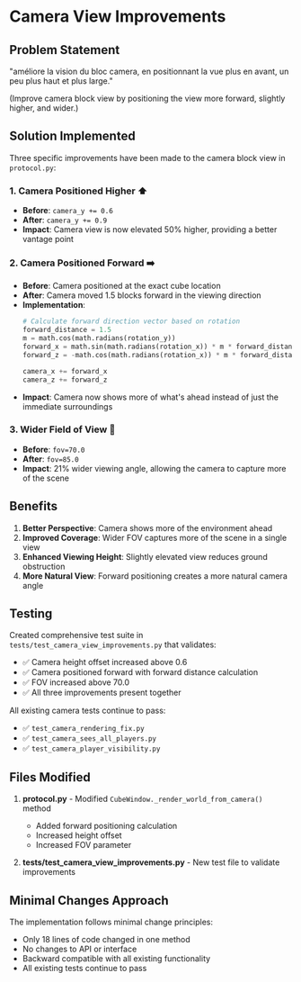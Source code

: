 # Camera View Improvements

## Problem Statement
"améliore la vision du bloc camera, en positionnant la vue plus en avant, un peu plus haut et plus large."

(Improve camera block view by positioning the view more forward, slightly higher, and wider.)

## Solution Implemented

Three specific improvements have been made to the camera block view in `protocol.py`:

### 1. **Camera Positioned Higher** ⬆️
- **Before**: `camera_y += 0.6`
- **After**: `camera_y += 0.9`
- **Impact**: Camera view is now elevated 50% higher, providing a better vantage point

### 2. **Camera Positioned Forward** ➡️
- **Before**: Camera positioned at the exact cube location
- **After**: Camera moved 1.5 blocks forward in the viewing direction
- **Implementation**: 
  ```python
  # Calculate forward direction vector based on rotation
  forward_distance = 1.5
  m = math.cos(math.radians(rotation_y))
  forward_x = math.sin(math.radians(rotation_x)) * m * forward_distance
  forward_z = -math.cos(math.radians(rotation_x)) * m * forward_distance
  
  camera_x += forward_x
  camera_z += forward_z
  ```
- **Impact**: Camera now shows more of what's ahead instead of just the immediate surroundings

### 3. **Wider Field of View** 📐
- **Before**: `fov=70.0`
- **After**: `fov=85.0`
- **Impact**: 21% wider viewing angle, allowing the camera to capture more of the scene

## Benefits

1. **Better Perspective**: Camera shows more of the environment ahead
2. **Improved Coverage**: Wider FOV captures more of the scene in a single view
3. **Enhanced Viewing Height**: Slightly elevated view reduces ground obstruction
4. **More Natural View**: Forward positioning creates a more natural camera angle

## Testing

Created comprehensive test suite in `tests/test_camera_view_improvements.py` that validates:
- ✅ Camera height offset increased above 0.6
- ✅ Camera positioned forward with forward distance calculation
- ✅ FOV increased above 70.0
- ✅ All three improvements present together

All existing camera tests continue to pass:
- ✅ `test_camera_rendering_fix.py`
- ✅ `test_camera_sees_all_players.py`
- ✅ `test_camera_player_visibility.py`

## Files Modified

1. **protocol.py** - Modified `CubeWindow._render_world_from_camera()` method
   - Added forward positioning calculation
   - Increased height offset
   - Increased FOV parameter

2. **tests/test_camera_view_improvements.py** - New test file to validate improvements

## Minimal Changes Approach

The implementation follows minimal change principles:
- Only 18 lines of code changed in one method
- No changes to API or interface
- Backward compatible with all existing functionality
- All existing tests continue to pass
